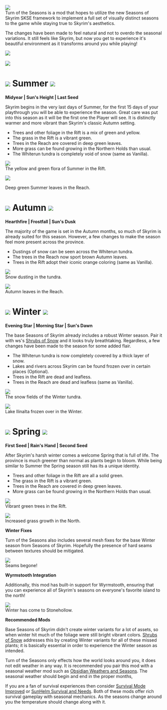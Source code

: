 ![](https://raw.githubusercontent.com/TateTaylorUSA/TateTaylorUSA/main/assets/images/banners/Turn%20of%20the%20Seasons.png)\
﻿Turn of the Seasons is a mod that hopes to utilize the new Seasons of Skyrim SKSE framework to implement a full set of visually distinct seasons to the game while staying true to Skyrim's aesthetics.

The changes have been made to feel natural and not to overdo the seasonal variations. It still feels like Skyrim, but now you get to experience it's beautiful environment as it transforms around you while playing!

﻿![](https://raw.githubusercontent.com/PierreDespereaux/PierreDespereaux/master/assets/images/banners/Features.png)

![](https://github.com/TateTaylorUSA/TateTaylorUSA/raw/main/assets/images/turn%20of%20the%20seasons/Seasons.gif)

# ![](https://raw.githubusercontent.com/TateTaylorUSA/TateTaylorUSA/main/assets/images/turn%20of%20the%20seasons/SummerSmall.png)﻿ Summer ![](https://raw.githubusercontent.com/TateTaylorUSA/TateTaylorUSA/main/assets/images/turn%20of%20the%20seasons/SummerSmallFlipped.png)
**Midyear | Sun's Height | Last Seed**

Skyrim begins in the very last days of Summer, for the first 15 days of your playthrough you will be able to experience the season. Great care was put into this season as it will be the first one the Player will see. It is distinctly warmer and more vibrant than Skyrim's classic Autumn setting.

-   Trees and other foliage in the Rift is a mix of green and yellow.
-   The grass in the Rift is a vibrant green.
-   Trees in the Reach are covered in deep green leaves.
-   More grass can be found growing in the Northern Holds than usual.
-   The Whiterun tundra is completely void of snow (same as Vanilla).

![](https://raw.githubusercontent.com/TateTaylorUSA/TateTaylorUSA/main/assets/images/turn%20of%20the%20seasons/summer/SummerRift.png)\
The yellow and green flora of Summer in the Rift.

![](https://raw.githubusercontent.com/TateTaylorUSA/TateTaylorUSA/main/assets/images/turn%20of%20the%20seasons/summer/SummerReach.png)

Deep green Summer leaves in the Reach.

# ![](https://raw.githubusercontent.com/TateTaylorUSA/TateTaylorUSA/main/assets/images/turn%20of%20the%20seasons/FallSmall.png)﻿ Autumn ![](https://raw.githubusercontent.com/TateTaylorUSA/TateTaylorUSA/main/assets/images/turn%20of%20the%20seasons/FallSmallFlipped.png)
**Hearthfire | Frostfall | Sun's Dusk**

The majority of the game is set in the Autumn months, so much of Skyrim is already suited for this season. However, a few changes to make the season feel more present across the province.

-   Dustings of snow can be seen across the Whiterun tundra.
-   The trees in the Reach now sport brown Autumn leaves.
-   Trees in the Rift adopt their iconic orange coloring (same as Vanilla).

![](https://raw.githubusercontent.com/TateTaylorUSA/TateTaylorUSA/main/assets/images/turn%20of%20the%20seasons/fall/FallTundra.png)\
Snow dusting in the tundra.

![](https://raw.githubusercontent.com/TateTaylorUSA/TateTaylorUSA/main/assets/images/turn%20of%20the%20seasons/fall/FallReach.png)\
Autumn leaves in the Reach.

# ![](https://raw.githubusercontent.com/TateTaylorUSA/TateTaylorUSA/main/assets/images/turn%20of%20the%20seasons/WinterSmall.png)﻿ Winter ![](https://raw.githubusercontent.com/TateTaylorUSA/TateTaylorUSA/main/assets/images/turn%20of%20the%20seasons/WinterSmallFlipped.png)
**Evening Star | Morning Star | Sun's Dawn**

The base Seasons of Skyrim already includes a robust Winter season. Pair it with ws's [Shrubs of Snow](https://www.nexusmods.com/skyrimspecialedition/mods/63463) and it looks truly breathtaking. Regardless, a few changes have been made to the season for some added flair.

-   The Whiterun tundra is now completely covered by a thick layer of snow.
-   Lakes and rivers across Skyrim can be found frozen over in certain places (Optional).
-   Trees in the Rift are dead and leafless.
-   Trees in the Reach are dead and leafless (same as Vanilla).

![](https://github.com/TateTaylorUSA/TateTaylorUSA/raw/main/assets/images/turn%20of%20the%20seasons/winter/TundraWinter.png)\
The snow fields of the Winter tundra.

![](https://raw.githubusercontent.com/TateTaylorUSA/TateTaylorUSA/main/assets/images/turn%20of%20the%20seasons/winter/FrozenWinter.png)\
Lake Ilinalta frozen over in the Winter.

# ![](https://raw.githubusercontent.com/TateTaylorUSA/TateTaylorUSA/main/assets/images/turn%20of%20the%20seasons/SpringSmall.png)﻿ Spring ![](https://raw.githubusercontent.com/TateTaylorUSA/TateTaylorUSA/main/assets/images/turn%20of%20the%20seasons/SpringSmallFlipped.png)
**First Seed | Rain's Hand | Second Seed**

After Skyrim's harsh winter comes a welcome Spring that is full of life. The province is much greener than normal as plants begin to bloom. While being similar to Summer the Spring season still has its a unique identity.

-   Trees and other foliage in the Rift are all a solid green.
-   The grass in the Rift is a vibrant green.
-   Trees in the Reach are covered in deep green leaves.
-   More grass can be found growing in the Northern Holds than usual.

![](https://raw.githubusercontent.com/TateTaylorUSA/TateTaylorUSA/main/assets/images/turn%20of%20the%20seasons/spring/SpringRift.png)\
Vibrant green trees in the Rift.

![](https://raw.githubusercontent.com/TateTaylorUSA/TateTaylorUSA/main/assets/images/turn%20of%20the%20seasons/spring/SpringNorth.png)\
Increased grass growth in the North.

**Winter Fixes**

Turn of the Seasons also includes several mesh fixes for the base Winter season from Seasons of Skyrim. Hopefully the presence of hard seams between textures should be mitigated.

![](https://github.com/TateTaylorUSA/TateTaylorUSA/raw/main/assets/images/turn%20of%20the%20seasons/winter/WinterFixes.gif)\
Seams begone!

**Wyrmstooth Integration**

Additionally, this mod has built-in support for Wyrmstooth, ensuring that you can experience all of Skyrim's seasons on everyone's favorite island to the north!

![](https://github.com/TateTaylorUSA/TateTaylorUSA/raw/main/assets/images/turn%20of%20the%20seasons/winter/WyrmstoothWinter.png)\
Winter has come to Stonehollow.

**Recommended Mods**

Base Seasons of Skyrim didn't create winter variants for a lot of assets, so when winter hit much of the foliage were still bright vibrant colors. [Shrubs of Snow](https://www.nexusmods.com/skyrimspecialedition/mods/63463) addresses this by creating Winter variants for all of these missed plants; it is basically essential in order to experience the Winter season as intended.

Turn of the Seasons only effects how the world looks around you, it does not edit weather in any way. It is recommended you pair this mod with a seasonal weather mod such as [Obsidian Weathers and Seasons](https://www.nexusmods.com/skyrimspecialedition/mods/12125). The seasonal weather should begin and end in the proper months,

If you are a fan of survival experiences then consider [Survival Mode Improved](https://www.nexusmods.com/skyrimspecialedition/mods/56374) or [SunHelm Survival and Needs](https://www.nexusmods.com/skyrimspecialedition/mods/39414). Both of these mods offer rich survival gameplay with seasonal mechanics. As the seasons change around you the temperature should change along with it.
